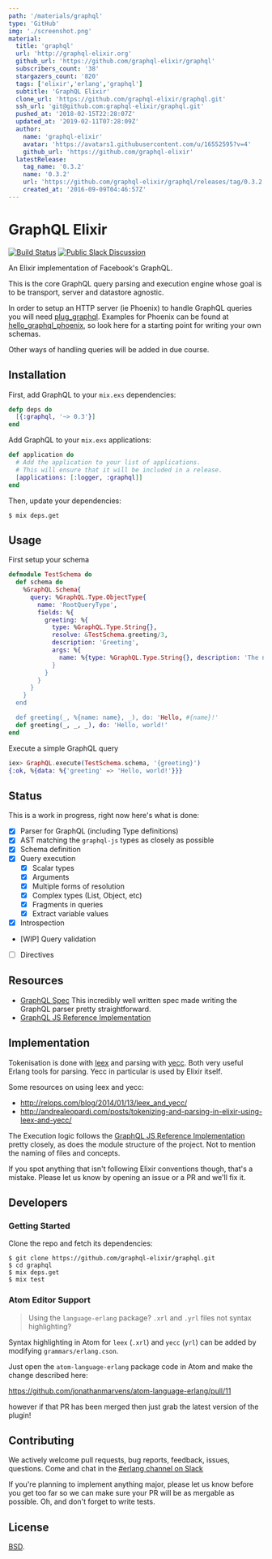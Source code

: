 ```yaml
---
path: '/materials/graphql'
type: 'GitHub'
img: './screenshot.png'
material:
  title: 'graphql'
  url: 'http://graphql-elixir.org'
  github_url: 'https://github.com/graphql-elixir/graphql'
  subscribers_count: '38'
  stargazers_count: '820'
  tags: ['elixir','erlang','graphql']
  subtitle: 'GraphQL Elixir'
  clone_url: 'https://github.com/graphql-elixir/graphql.git'
  ssh_url: 'git@github.com:graphql-elixir/graphql.git'
  pushed_at: '2018-02-15T22:28:07Z'
  updated_at: '2019-02-11T07:28:09Z'
  author:
    name: 'graphql-elixir'
    avatar: 'https://avatars1.githubusercontent.com/u/16552595?v=4'
    github_url: 'https://github.com/graphql-elixir'
  latestRelease:
    tag_name: '0.3.2'
    name: '0.3.2'
    url: 'https://github.com/graphql-elixir/graphql/releases/tag/0.3.2'
    created_at: '2016-09-09T04:46:57Z'
---
```

# GraphQL Elixir

[![Build Status](https://travis-ci.org/graphql-elixir/graphql.svg)](https://travis-ci.org/graphql-elixir/graphql)
[![Public Slack Discussion](https://graphql-slack.herokuapp.com/badge.svg)](https://graphql-slack.herokuapp.com/)

An Elixir implementation of Facebook's GraphQL.

This is the core GraphQL query parsing and execution engine whose goal is to be
transport, server and datastore agnostic.

In order to setup an HTTP server (ie Phoenix) to handle GraphQL queries you will
need [plug_graphql](https://github.com/graphql-elixir/plug_graphql).
Examples for Phoenix can be found at [hello_graphql_phoenix](https://github.com/graphql-elixir/hello_graphql_phoenix), so look here for a starting point for writing your own schemas.

Other ways of handling queries will be added in due course.

## Installation

First, add GraphQL to your `mix.exs` dependencies:

```elixir
defp deps do
  [{:graphql, '~> 0.3'}]
end
```

Add GraphQL to your `mix.exs` applications:

```elixir
def application do
  # Add the application to your list of applications.
  # This will ensure that it will be included in a release.
  [applications: [:logger, :graphql]]
end
```

Then, update your dependencies:

```sh-session
$ mix deps.get
```

## Usage

First setup your schema

```elixir
defmodule TestSchema do
  def schema do
    %GraphQL.Schema{
      query: %GraphQL.Type.ObjectType{
        name: 'RootQueryType',
        fields: %{
          greeting: %{
            type: %GraphQL.Type.String{},
            resolve: &TestSchema.greeting/3,
            description: 'Greeting',
            args: %{
              name: %{type: %GraphQL.Type.String{}, description: 'The name of who you'd like to greet.'},
            }
          }
        }
      }
    }
  end

  def greeting(_, %{name: name}, _), do: 'Hello, #{name}!'
  def greeting(_, _, _), do: 'Hello, world!'
end
```

Execute a simple GraphQL query

```elixir
iex> GraphQL.execute(TestSchema.schema, '{greeting}')
{:ok, %{data: %{'greeting' => 'Hello, world!'}}}
```

## Status

This is a work in progress, right now here's what is done:

- [x] Parser for GraphQL (including Type definitions)
- [x] AST matching the `graphql-js` types as closely as possible
- [x] Schema definition
- [x] Query execution
  - [x] Scalar types
  - [x] Arguments
  - [x] Multiple forms of resolution
  - [x] Complex types (List, Object, etc)
  - [x] Fragments in queries
  - [x] Extract variable values
- [x] Introspection
- [WIP] Query validation
- [ ] Directives

## Resources

- [GraphQL Spec](http://facebook.github.io/graphql/) This incredibly well written spec made writing the GraphQL parser pretty straightforward.
- [GraphQL JS Reference Implementation](https://github.com/graphql/graphql-js)

## Implementation

Tokenisation is done with [leex](http://erlang.org/doc/man/leex.html) and parsing with [yecc](http://erlang.org/doc/man/yecc.html). Both very useful Erlang tools for parsing. Yecc in particular is used by Elixir itself.

Some resources on using leex and yecc:

* http://relops.com/blog/2014/01/13/leex_and_yecc/
* http://andrealeopardi.com/posts/tokenizing-and-parsing-in-elixir-using-leex-and-yecc/

The Execution logic follows the [GraphQL JS Reference Implementation](https://github.com/graphql/graphql-js) pretty closely, as does the module structure of the project. Not to mention the naming of files and concepts.

If you spot anything that isn't following Elixir conventions though, that's a mistake. Please let us know by opening an issue or a PR and we'll fix it.

## Developers

### Getting Started

Clone the repo and fetch its dependencies:

```
$ git clone https://github.com/graphql-elixir/graphql.git
$ cd graphql
$ mix deps.get
$ mix test
```

### Atom Editor Support

>  Using the `language-erlang` package? `.xrl` and `.yrl` files not syntax highlighting?

Syntax highlighting in Atom for `leex` (`.xrl`) and `yecc` (`yrl`) can be added by modifying `grammars/erlang.cson`.

Just open the `atom-language-erlang` package code in Atom and make the change described here:

https://github.com/jonathanmarvens/atom-language-erlang/pull/11

however if that PR has been merged then just grab the latest version of the plugin!

## Contributing

We actively welcome pull requests, bug reports, feedback, issues, questions. Come and chat in the [#erlang channel on Slack](https://graphql-slack.herokuapp.com/)

If you're planning to implement anything major, please let us know before you get too far so we can make sure your PR will be as mergable as possible. Oh, and don't forget to write tests.

## License

[BSD](https://github.com/graphql-elixir/graphql/blob/master/LICENSE).
